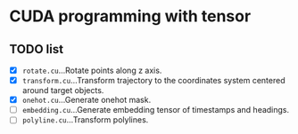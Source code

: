# CUDA programming with tensor

## TODO list

- [x] `rotate.cu`...Rotate points along z axis.
- [x] `transform.cu`...Transform trajectory to the coordinates system centered around target objects.
- [x] `onehot.cu`...Generate onehot mask.
- [ ] `embedding.cu`...Generate embedding tensor of timestamps and headings.
- [ ] `polyline.cu`...Transform polylines.